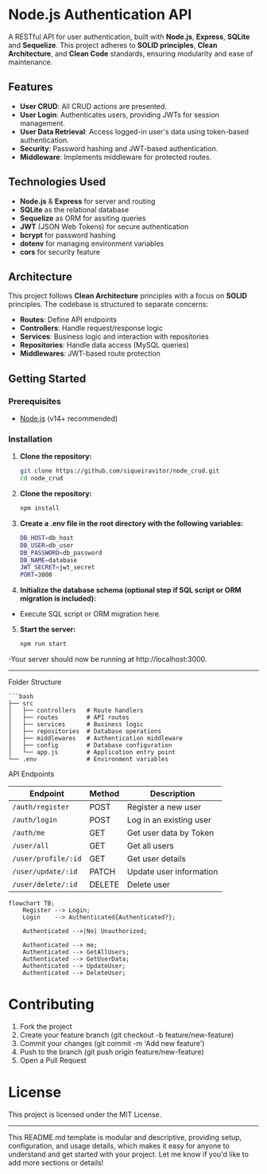 # Node.js Authentication API

A RESTful API for user authentication, built with **Node.js**, **Express**, **SQLite** and **Sequelize**. This project adheres to **SOLID principles**, **Clean Architecture**, and **Clean Code** standards, ensuring modularity and ease of maintenance.

## Features

- **User CRUD**: All CRUD actions are presented.
- **User Login**: Authenticates users, providing JWTs for session management.
- **User Data Retrieval**: Access logged-in user's data using token-based authentication.
- **Security**: Password hashing and JWT-based authentication.
- **Middleware**: Implements middleware for protected routes.

## Technologies Used

- **Node.js** & **Express** for server and routing
- **SQLite** as the relational database
- **Sequelize** as ORM for assiting queries
- **JWT** (JSON Web Tokens) for secure authentication
- **bcrypt** for password hashing
- **dotenv** for managing environment variables
- **cors** for security feature

## Architecture

This project follows **Clean Architecture** principles with a focus on **SOLID** principles. The codebase is structured to separate concerns:

- **Routes**: Define API endpoints
- **Controllers**: Handle request/response logic
- **Services**: Business logic and interaction with repositories
- **Repositories**: Handle data access (MySQL queries)
- **Middlewares**: JWT-based route protection

## Getting Started

### Prerequisites

- [Node.js](https://nodejs.org/) (v14+ recommended)

### Installation

1. **Clone the repository:**
   ```bash
   git clone https://github.com/siqueiravitor/node_crud.git
   cd node_crud

2. **Clone the repository:**
    ```bash
    npm install

3. **Create a .env file in the root directory with the following variables:**
    ```bash
    DB_HOST=db_host
    DB_USER=db_user
    DB_PASSWORD=db_password
    DB_NAME=database
    JWT_SECRET=jwt_secret
    PORT=3000

4. **Initialize the database schema (optional step if SQL script or ORM migration is included):**
- Execute SQL script or ORM migration here.

5. **Start the server:**

    ```bash
    npm run start

-Your server should now be running at http://localhost:3000.

---

Folder Structure

    ```bash
    ├── src
    │   ├── controllers   # Route handlers
    │   ├── routes        # API routes
    │   ├── services      # Business logic
    │   ├── repositories  # Database operations
    │   ├── middlewares   # Authentication middleware
    │   ├── config        # Database configuration
    │   └── app.js        # Application entry point
    └── .env              # Environment variables

 

API Endpoints

| Endpoint             | Method  | Description             |
| -------------------- | ------- | ----------------------- |
| `/auth/register`     |  POST   | Register a new user     |
| `/auth/login`        |  POST   | Log in an existing user |
| `/auth/me`           |  GET    | Get user data by Token  |
| `/user/all`          |  GET    | Get all users           |
| `/user/profile/:id`  |  GET    | Get user details        |
| `/user/update/:id`   |  PATCH  | Update user information |
| `/user/delete/:id`   |  DELETE | Delete user             |

```mermaid
flowchart TB;
    Register --> Login;
    Login    --> Authenticated{Authenticated?};

    Authenticated -->|No| Unauthorized;

    Authenticated --> me;
    Authenticated --> GetAllUsers;
    Authenticated --> GetUserData;
    Authenticated --> UpdateUser;
    Authenticated --> DeleteUser;
```
 

# Contributing
1. Fork the project
2. Create your feature branch (git checkout -b feature/new-feature)
3. Commit your changes (git commit -m 'Add new feature')
4. Push to the branch (git push origin feature/new-feature)
4. Open a Pull Request

# License
This project is licensed under the MIT License.


---

This README.md template is modular and descriptive, providing setup, configuration, and usage details, which makes it easy for anyone to understand and get started with your project. Let me know if you'd like to add more sections or details!